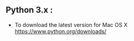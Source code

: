 ## Python 3.x :

* To download the latest version for Mac OS X 
    https://www.python.org/downloads/ 

